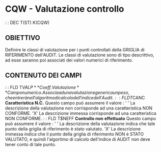 # CQW - Valutazione controllo
 :  : DEC T(ST) K(CQW)
## OBIETTIVO
Definire le classi di valutazione per i punti controllati della GRIGLIA di RIFERIMENTO dell'AUDIT. Le classi di valutazione sono di tipo descrittivo, ad esse saranno poi associati dei valori numerici di riferimento.
## CONTENUTO DEI CAMPI
 :  : FLD T$VALP **Coeff. Valutazione**
Campo numerico. Associa ad una valutazione generica un peso, che entrerà nell'algoritmo di calcolo dell'indice dell'Audit.
 :  : FLD T$CANC **Caratteristica N.C.**
Questo campo può assumere il valore : 
' '  La descrizione della valutazione non corrisponde ad una caratteristica NON CONFORME.
'X'  La descrizione immessa corrisponde ad una caratteristica NON CONFORME.
 :  : FLD T$NEFF **Controllo non effettuato**
Questo campo può assumere il valore : 
' '  La descrizione della valutazione indica che tale punto della griglia di riferimento è stato valutato.
'X'  La descrizione immessa indica che il punto della griglia di riferimento NON è STATO VALUTATO, e quindi l'algoritmo di calcolo dell'indice di AUDIT non deve tener conto di tale punto.
